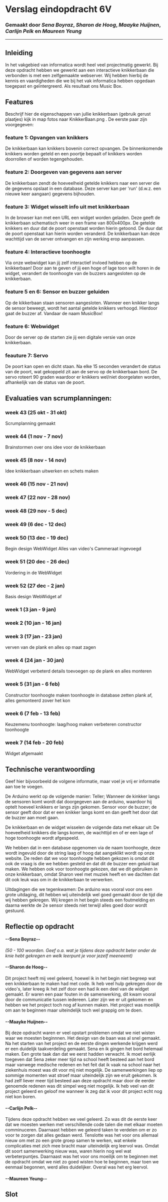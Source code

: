 # Verslag eindopdracht 6V
### Gemaakt door *Sena Boyraz*, *Sharon de Hoog*, *Maayke Huijnen*, *Carlijn Pelk* en *Maureen Yeung*

---

## Inleiding
In het vakgebied van informatica wordt heel veel projectmatig gewerkt. Bij deze opdracht hebben we gewerkt aan een interactieve knikkerbaan die verbonden is met een zelfgemaakte webserver. Wij hebben hierbij de kennis en vaardigheden die we bij het vak informatica hebben opgedaan toegepast en geïntergreerd. Als resultaat ons Music Box.



## Features
Beschrijf hier de eigenschappen van jullie knikkerbaan (gebruik gerust plaatjes) kijk in map fotos naar KnikkerBaan.png . De eerste paar zijn voorgegeven:

### feature 1: Opvangen van knikkers
De knikkerbaan kan knikkers bovenin correct opvangen. De binnenkomende knikkers worden geteld en een poortje bepaalt of knikkers worden doorrollen of worden tegengehouden.

### feature 2: Doorgeven van gegevens aan server
De knikkerbaan zendt de hoeveelheid getelde knikkers naar een server die de gegevens opslaat in een database. Deze server kan per 'run' (d.w.z. een nieuwe keer aangaan) gegevens bijhouden.

### feature 3: Widget wisselt info uit met knikkerbaan
In de browser kan met een URL een widget worden geladen. Deze geeft de knikkerbaan schematisch weer in een frame van 800x400px. De getelde knikkers en duur dat de poort openstaat worden hierin getoond. De duur dat de poort openstaat kan hierin worden veranderd. De knikkerbaan kan deze wachttijd van de server ontvangen en zijn werking erop aanpassen.

### feature 4: Interactieve toonhoogte
Via onze webwidget kan jij zelf interactief invloed hebben op de knikkerbaan! Door aan te geven of jij een hoge of lage toon wilt horen in de widget, verandert de toonhoogte van de buzzers aangesloten op de knikkerbaan.


### feature 5 en 6: Sensor en buzzer geluiden
Op de kikkerbaan staan sensoren aangesloten. Wanneer een knikker langs de sensor beweegt, wordt het aantal getelde knikkers verhoogd. Hierdoor gaat de buzzer af. Vandaar de naam MusicBox! 


### feature 6: Webwidget
Door de server op de starten zie jij een digitale versie van onze knikkerbaan. 

### feauture 7: Servo
De poort kan open en dicht staan. Na elke 15 seconden verandert de status van de poort, wat gekoppeld zit aan de servo op de knikkerbaan bord. De servo roteert 90 graden waardoor er knikkers wel/niet doorgelaten worden, afhankelijk van de status van de poort.

## Evaluaties van scrumplanningen:

### week 43 (25 okt - 31 okt)
Scrumplanning gemaakt

### week 44 (1 nov - 7 nov) 
Brainstormen over ons idee voor de knikkerbaan

### week 45 (8 nov - 14 nov)
Idee knikkerbaan uitwerken en schets maken

### week 46 (15 nov - 21 nov)

### week 47 (22 nov - 28 nov)

### week 48 (29 nov - 5 dec)

### week 49 (6 dec - 12 dec)

### week 50 (13 dec - 19 dec)
Begin design WebWidget
Alles van video's Cammeraat ingevoegd

### week 51 (20 dec - 26 dec)
Vordering in de WebWidget

### week 52 (27 dec - 2 jan)
Basis design WebWidget af

### week 1 (3 jan - 9 jan)

### week 2 (10 jan - 16 jan)

### week 3 (17 jan - 23 jan)
verven van de plank en alles op maat zagen

### week 4 (24 jan - 30 jan)
WebWidget verbeterd
details toevoegen op de plank en alles monteren

### week 5 (31 jan - 6 feb)
Constructor toonhoogte maken
toonhoogte in database zetten
plank af, alles gemonteerd zover het kon

### week 6 (7 feb - 13 feb)
Keuzemenu toonhoogte: laag/hoog maken
verbeteren constructor toonhoogte

### week 7 (14 feb - 20 feb)
Widget afgemaakt 



## Technische verantwoording
Geef hier bijvoorbeeld de volgene informatie, maar voel je vrij er informatie aan toe te voegen.

De Arduino werkt op de volgende manier: Teller; Wanneer de kinkker langs de sensoren komt wordt dat doorgegeven aan de arduino, waardoor hij optelt hoeveel knikkers er langs zijn gekomen.
Sensor voor de buzzer; de sensor geeft door dat er een knikker langs komt en dan geeft het door dat de buzzer aan moet gaan.

De knikkerbaan en de widget wisselen de volgende data met elkaar uit: De hoeveelheid knikkers die langs komen, de wachttijd en of er een lage of hoge toonhoogte wordt afgespeeld.

We hebben dat in een database opgenomen via de naam toonhoogte, deze wordt ingevuld door de string laag of hoog dat aangeklikt wordt op onze website. De reden dat we voor toonhoogte hebben gekozen is omdat dit ook de vraag is die we hebben gesteld en dat dit de buzzer een geluid laat maken. We hebben ook voor toonhoogte gekozen, dat we dit gebruiken in onze knikkerbaan, omdat Sharon veel met muziek heeft en we dachten dat dit ook leuk was om in de knikkerbaan te verwerken. 

Uitdagingen die we tegenkwamen: De arduino was vooral voor ons een grote uitdaging, dit hebben wij uiteindelijk wel goed gemaakt door de tijd die wij hebben gekregen. Wij kregen in het begin steeds een foutmelding en daarna werkte de 2e sensor steeds niet terwijl alles goed door wordt gestuurd.



## Reflectie op opdracht
#### --Sena Boyraz--
*(50 - 100 woorden. Geef o.a. wat je tijdens deze opdracht beter onder de knie hebt gekregen en welk leerpunt je voor jezelf meeneemt)*

#### --Sharon de Hoog--
Dit project heeft mij veel geleerd, hoewel ik in het begin niet begreep wat een knikkerbaan te maken had met code. Ik heb veel hulp gekregen door de video's, later kreeg ik het zelf door een had ik een deel van de widget gemaakt. Er waren een paar fouten in de samenwerking, dit kwam vooral door de communicatie tussen iedereen. Later zijn we er uit gekomen en hebben we het project toch nog af kunnen maken. Het project was moeilijk om aan te beginnen maar uiteindelijk toch wel grappig om te doen.

#### --Maayke Huijnen--
Bij deze opdracht waren er veel opstart problemen omdat we niet wisten waar we moesten beginnnen. Het design van de baan was al snel gemaakt. Na het starten van het project en de eerste dingen werkende krijgen werd er een duidelijk taakverdeling gemaakt. Sena en ik gingen het bord helemaal maken. Een grote taak dan dat we eerst hadden verwacht. Ik moet eerlijk toegeven dat Sena zeker meer tijd na school heeft besteed aan het bord maar vanwege medische redenen en het feit dat ik vaak na school naar het ziekenhuis moest was dit voor mij niet mogelijk. De samenwerkingen liep op sommige momenten wat stroef maar uiteindelijk zijn we eruit gekomen. Ik had zelf liever meer tijd besteed aan deze opdracht maar door de eerder genoemde redenen was dit simpel weg niet mogelijk. Ik heb veel van dit project geleerd en geloof me wanneer ik zeg dat ik voor dit project echt nog niet kon boren. 

#### --Carlijn Pelk--
Tijdens deze opdracht hebben we veel geleerd. Zo was dit de eerste keer dat we moesten werken met verschillende code talen die met elkaar moeten comminuceren. Daarnaast hebben we geleerd taken te verdelen om er zo voor te zorgen dat alles gedaan werd. Tenslotte was het voor ons allemaal nieuw om met zo een grote groep samen te werken, wat enkele complicaties met zich mee bracht maar uiteindelijk erg leervol was. Omdat dit soort samenwerking nieuw was, waren hierin nog wel wat verbeterpuntjes. Daarnaast was het voor ons moeilijk om te beginnen met de opdracht omdat we niet zo goed wisten hoe te beginnen, maar toen we eenmaal begonnen, werd alles duidelijker. Overal was het erg leervol.

#### --Maureen Yeung--




## Slot
